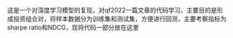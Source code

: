 这是一个对深度学习模型的复现，对qf2022一篇文章的代码学习，主要目的是形成投资组合对，将样本数据分为训练集和测试集，方便进行回测，主要考察指标为sharpe ratio和NDCG，现将代码一部分放在这里
